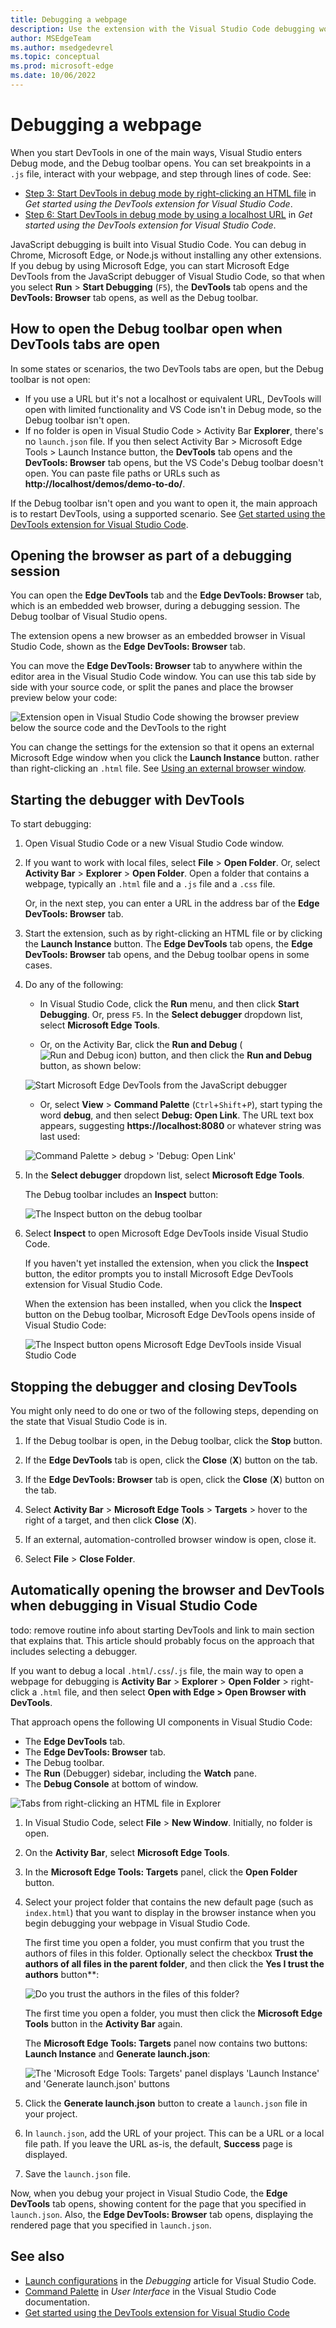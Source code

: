 ```yaml
---
title: Debugging a webpage
description: Use the extension with the Visual Studio Code debugging workflow in the Microsoft Edge Developer Tools extension for Visual Studio Code.
author: MSEdgeTeam
ms.author: msedgedevrel
ms.topic: conceptual
ms.prod: microsoft-edge
ms.date: 10/06/2022
---
```

# Debugging a webpage

When you start DevTools in one of the main ways, Visual Studio enters Debug mode, and the Debug toolbar opens.  You can set breakpoints in a `.js` file, interact with your webpage, and step through lines of code.  See:
* [Step 3: Start DevTools in debug mode by right-clicking an HTML file](./get-started.md#step-3-start-devtools-in-debug-mode-by-right-clicking-an-html-file) in _Get started using the DevTools extension for Visual Studio Code_.
* [Step 6: Start DevTools in debug mode by using a localhost URL](./get-started.md#step-6-start-devtools-in-debug-mode-by-using-a-localhost-url) in _Get started using the DevTools extension for Visual Studio Code_.


<!-- TODO:
test the steps in this article
remove & link to how to start devtools.  only include points about debugging.
-->

JavaScript debugging is built into Visual Studio Code.  You can debug in Chrome, Microsoft Edge, or Node.js without installing any other extensions.  If you debug by using Microsoft Edge, you can start Microsoft Edge DevTools from the JavaScript debugger of Visual Studio Code, so that when you select **Run** > **Start Debugging** (`F5`), the **DevTools** tab opens and the **DevTools: Browser** tab opens, as well as the Debug toolbar.


<!-- ====================================================================== -->
## How to open the Debug toolbar open when DevTools tabs are open

In some states or scenarios, the two DevTools tabs are open, but the Debug toolbar is not open:
*  If you use a URL but it's not a localhost or equivalent URL, DevTools will open with limited functionality and VS Code isn't in Debug mode, so the Debug toolbar isn't open.
*  If no folder is open in Visual Studio Code > Activity Bar **Explorer**, there's no `launch.json` file.  If you then select Activity Bar > Microsoft Edge Tools > Launch Instance button, the **DevTools** tab opens and the **DevTools: Browser** tab opens, but the VS Code's Debug toolbar doesn't open.  You can paste file paths or URLs such as **http://localhost/demos/demo-to-do/**.

If the Debug toolbar isn't open and you want to open it, the main approach is to restart DevTools, using a supported scenario.  See [Get started using the DevTools extension for Visual Studio Code](./get-started.md).


<!-- ====================================================================== -->
## Opening the browser as part of a debugging session

<!-- todo: define "as part of a debugging session" -->

You can open the **Edge DevTools** tab and the **Edge DevTools: Browser** tab, which is an embedded web browser, during a debugging session.  The Debug toolbar of Visual Studio opens.

The extension opens a new browser as an embedded browser in Visual Studio Code, shown as the **Edge DevTools: Browser** tab.

You can move the **Edge DevTools: Browser** tab to anywhere within the editor area in the Visual Studio Code window.  You can use this tab side by side with your source code, or split the panes and place the browser preview below your code:

![Extension open in Visual Studio Code showing the browser preview below the source code and the DevTools to the right](./debugging-a-webpage-images/browser-split-down.png)

You can change the settings for the extension so that it opens an external Microsoft Edge window when you click the **Launch Instance** button. rather than right-clicking an `.html` file.  See [Using an external browser window](./external-browser-window.md).


<!-- ====================================================================== -->
## Starting the debugger with DevTools

<!-- todo: what sets this kind of debugging apart from Sources tool of DevTools?  Clarify h2, improve .md filename -->

<!-- todo:
add missing steps
test steps from multiple starting states
retake screenshots to show assumed starting state/context
-->

To start debugging:

1. Open Visual Studio Code or a new Visual Studio Code window.

1. If you want to work with local files, select **File** > **Open Folder**.  Or, select **Activity Bar** > **Explorer** > **Open Folder**.  Open a folder that contains a webpage, typically an `.html` file and a `.js` file and a `.css` file.

   Or, in the next step, you can enter a URL in the address bar of the **Edge DevTools: Browser** tab.

1. Start the extension, such as by right-clicking an HTML file or by clicking the **Launch Instance** button.  The **Edge DevTools** tab opens, the **Edge DevTools: Browser** tab opens, and the Debug toolbar opens in some cases.

   <!-- TODO: test the steps in this article -->

1. Do any of the following:

   *  In Visual Studio Code, click the **Run** menu, and then click **Start Debugging**.  Or, press `F5`.  In the **Select debugger** dropdown list, select **Microsoft Edge Tools**.

   *  Or, on the Activity Bar, click the **Run and Debug** (![Run and Debug icon](./debugging-a-webpage-images/run-and-debug-icon.png)) button, and then click the **Run and Debug** button, as shown below:

   ![Start Microsoft Edge DevTools from the JavaScript debugger](./debugging-a-webpage-images/start-session.png)<!--todo: make capture match the above text-->

   *  Or, select **View** > **Command Palette** (`Ctrl`+`Shift`+`P`), start typing the word **debug**, and then select **Debug: Open Link**.  The URL text box appears, suggesting **https://localhost:8080** or whatever string was last used:

   ![Command Palette > debug > 'Debug: Open Link'](./debugging-a-webpage-images/command-palette-debug-open-link.png)

1. In the **Select debugger** dropdown list, select **Microsoft Edge Tools**.

   The Debug toolbar includes an **Inspect** button:<!-- TODO: In some above approaches, the Debug toolbar doesn't appear.  What UI steps do you do to make it appear?  The Run and Debug pane says "Open a file which can be debugged or run."-->

   ![The Inspect button on the debug toolbar](./debugging-a-webpage-images/inspect-button.png)

1. Select **Inspect** to open Microsoft Edge DevTools inside Visual Studio Code.

   If you haven't yet installed the extension, when you click the **Inspect** button, the editor prompts you to install Microsoft Edge DevTools extension for Visual Studio Code.

   When the extension has been installed, when you click the **Inspect** button on the Debug toolbar, Microsoft Edge DevTools opens inside of Visual Studio Code:

   ![The Inspect button opens Microsoft Edge DevTools inside Visual Studio Code](./debugging-a-webpage-images/tools-inside.png)


<!-- ====================================================================== -->
## Stopping the debugger and closing DevTools

You might only need to do one or two of the following steps, depending on the state that Visual Studio Code is in.

1. If the Debug toolbar is open, in the Debug toolbar, click the **Stop** button.

1. If the **Edge DevTools** tab is open, click the **Close** (**X**) button on the tab.

1. If the **Edge DevTools: Browser** tab is open, click the **Close** (**X**) button on the tab.

1. Select **Activity Bar** > **Microsoft Edge Tools** > **Targets** > hover to the right of a target, and then click **Close** (**X**).

1. If an external, automation-controlled browser window is open, close it.

1. Select **File** > **Close Folder**.


<!-- ====================================================================== -->
## Automatically opening the browser and DevTools when debugging in Visual Studio Code

todo: remove routine info about starting DevTools and link to main section that explains that.  This article should probably focus on the approach that includes selecting a debugger.

If you want to debug a local `.html`/`.css`/`.js` file, the main way to open a webpage for debugging is **Activity Bar** > **Explorer** > **Open Folder** > right-click a `.html` file, and then select **Open with Edge > Open Browser with DevTools**.

That approach opens the following UI components in Visual Studio Code:
*  The **Edge DevTools** tab.
*  The **Edge DevTools: Browser** tab.
*  The Debug toolbar.
*  The **Run** (Debugger) sidebar, including the **Watch** pane.
*  The **Debug Console** at bottom of window.

![Tabs from right-clicking an HTML file in Explorer](./debugging-a-webpage-images/tabs-from-right-click-html-explorer.png)


1. In Visual Studio Code, select **File** > **New Window**.  Initially, no folder is open.

1. On the **Activity Bar**, select **Microsoft Edge Tools**.

1. In the **Microsoft Edge Tools: Targets** panel, click the **Open Folder** button.

1. Select your project folder that contains the new default page (such as `index.html`) that you want to display in the browser instance when you begin debugging your webpage in Visual Studio Code.

   The first time you open a folder, you must confirm that you trust the authors of files in this folder.  Optionally select the checkbox **Trust the authors of all files in the parent folder**, and then click the **Yes I trust the authors** button**:

   ![Do you trust the authors in the files of this folder?](./debugging-a-webpage-images/trust.png)

   The first time you open a folder, you must then click the **Microsoft Edge Tools** button in the **Activity Bar** again.

   The **Microsoft Edge Tools: Targets** panel now contains two buttons: **Launch Instance** and **Generate launch.json**:

   ![The 'Microsoft Edge Tools: Targets' panel displays 'Launch Instance' and 'Generate launch.json' buttons](./debugging-a-webpage-images/targets-buttons.png)

1. Click the **Generate launch.json** button to create a `launch.json` file in your project.

1. In `launch.json`, add the URL of your project.  This can be a URL or a local file path.  If you leave the URL as-is, the default, **Success** page is displayed.

1. Save the `launch.json` file.

Now, when you debug your project in Visual Studio Code, the **Edge DevTools** tab opens, showing content for the page that you specified in `launch.json`.  Also, the **Edge DevTools: Browser** tab opens, displaying the rendered page that you specified in `launch.json`.

<!--
demote this scenario; don't mention it except in the dedicated article about it:
*  If you change the **Settings** to use an external browser window, and then you click the **Activity Bar** > **Microsoft Edge Tools** > **Launch Instance** button, an external browser window opens instead of the embedded browser tab.  See [Using an external browser window](./external-browser-window.md). -->


<!-- ====================================================================== -->
## See also

* [Launch configurations](https://code.visualstudio.com/Docs/editor/debugging#_launch-configurations) in the _Debugging_ article for Visual Studio Code.
* [Command Palette](https://code.visualstudio.com/docs/getstarted/userinterface#_command-palette) in _User Interface_ in the Visual Studio Code documentation.
* [Get started using the DevTools extension for Visual Studio Code](./get-started.md)
